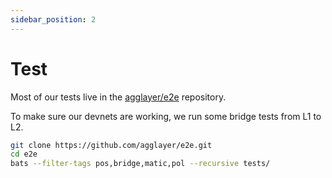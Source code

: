 ```yaml
---
sidebar_position: 2
---
```


# Test

Most of our tests live in the [agglayer/e2e](https://github.com/agglayer/e2e) repository.

To make sure our devnets are working, we run some bridge tests from L1 to L2.

```bash
git clone https://github.com/agglayer/e2e.git
cd e2e
bats --filter-tags pos,bridge,matic,pol --recursive tests/
```
